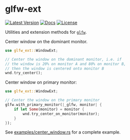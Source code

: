 # glfw-ext

[![Latest Version](https://img.shields.io/crates/v/glfw-ext.svg)](https://crates.io/crates/glfw-ext)
[![Docs](https://docs.rs/glfw-ext/badge.svg)](https://docs.rs/glfw-ext)
[![License](https://img.shields.io/github/license/vallentin/glfw-ext.svg)](https://github.com/vallentin/glfw-ext)

Utilities and extension methods for [`glfw`].

Center window on the dominant monitor.

```rust
use glfw_ext::WindowExt;

// Center the window on the dominant monitor, i.e. if
// the window is 20% on monitor A and 80% on monitor B,
// then the window is centered onto monitor B
wnd.try_center();
```

Center window on primary monitor:

```rust
use glfw_ext::WindowExt;

// Center the window on the primary monitor
glfw.with_primary_monitor(|_glfw, monitor| {
    if let Some(monitor) = monitor {
        wnd.try_center_on_monitor(monitor);
    }
});
```

See [examples/center_window.rs] for a complete example.

[`glfw`]: https://crates.io/crates/glfw

[examples/center_window.rs]: https://github.com/vallentin/glfw-ext/blob/master/examples/center_window.rs
